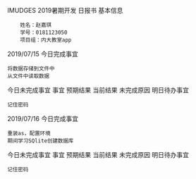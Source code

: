IMUDGES 2019暑期开发 日报书
基本信息

        姓名：赵嘉琪
        学号：0181123050
        项目组：内大教室app

2019/07/15
今日完成事宜

    将数据存储到文件中
    从文件中读取数据

今日未完成事宜
事宜 	预期结果 	当前结果 	未完成原因
明日待办事宜

    记住密码

2019/07/16
今日完成事宜

    重装as，配置环境
    期间学习SQlite创建数据库

今日未完成事宜
事宜 	预期结果 	当前结果 	未完成原因
明日待办事宜

    记住密码
